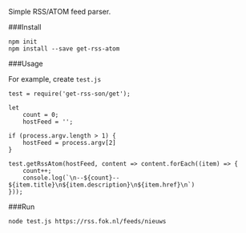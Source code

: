 Simple RSS/ATOM feed parser.

###Install

```
npm init
npm install --save get-rss-atom
```

###Usage

For example, create `test.js`

```
test = require('get-rss-son/get');

let
    count = 0;
    hostFeed = '';

if (process.argv.length > 1) {
    hostFeed = process.argv[2]
}

test.getRssAtom(hostFeed, content => content.forEach((item) => {
    count++;
    console.log(`\n--${count}-- ${item.title}\n${item.description}\n${item.href}\n`)
}));
```

###Run

```
node test.js https://rss.fok.nl/feeds/nieuws
```
